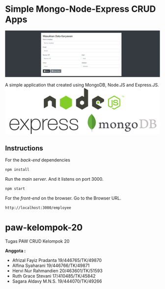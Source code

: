 # Simple Mongo-Node-Express CRUD Apps
![ ](Interface.png)

A simple application that created using MongoDB, Node.JS and Express.JS.
![ ](NodeMongoExpres.png)

## Instructions

For the *back-end* dependencies
```bash
npm install
```

Run the *main server*. And it listens on port 3000.
```bash
npm start
```
For the *front-end* on the browser. Go to the Browser URL.
```bash
http://localhost:3000/employee
```


# paw-kelompok-20
Tugas PAW CRUD Kelompok 20

  **Anggota :**

- Afrizal Fayiz Pradanta     19/446765/TK/49870
- Alfina Syaharani           19/446766/TK/49871
- Hervi Nur Rahmandien       20/463601/TK/51593
- Ruth Grace Stevani         17/410485/TK/45842
- Sagara Aldavy M.N.S.       19/444070/TK/49266
